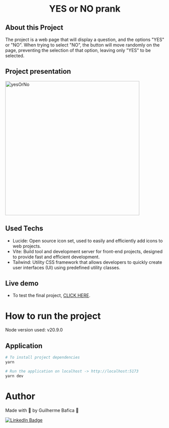 <h1 align="center">YES or NO prank</h1>

## About this Project

The project is a web page that will display a question, and the options "YES" or "NO".
When trying to select "NO", the button will move randomly on the page, preventing the selection of that option, leaving only "YES" to be selected.

## Project presentation

<img
  alt="yesOrNo"
  title="YesOrNo' presentation gif"
  src="./src/assets/presentationGif.gif"
  height="425"
/>

## Used Techs

- Lucide: Open source icon set, used to easily and efficiently add icons to web projects.
- Vite: Build tool and development server for front-end projects, designed to provide fast and efficient development.
- Tailwind: Utility CSS framework that allows developers to quickly create user interfaces (UI) using predefined utility classes.

## Live demo

- To test the final project, [CLICK HERE](https://sim-ou-nao.vercel.app/).

# How to run the project

Node version used: v20.9.0

## Application

```bash
# To install project dependencies
yarn
```

```bash
# Run the application on localhost -> http://localhost:5173
yarn dev
```

# Author

Made with 💚 by Guilherme Bafica 👋

[![LinkedIn Badge](https://img.shields.io/badge/-GuilhermeBafica-blue?style=flat-square&logo=Linkedin&logoColor=white&link=https://www.linkedin.com/in/guilhermebafica/)](https://www.linkedin.com/in/guilhermebafica/)
